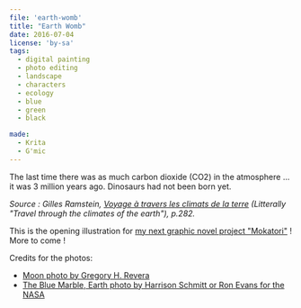 ```yaml
---
file: 'earth-womb'
title: "Earth Womb"
date: 2016-07-04
license: 'by-sa'
tags:
  - digital painting
  - photo editing
  - landscape
  - characters
  - ecology
  - blue
  - green
  - black

made:
  - Krita
  - G'mic
---
```


The last time there was as much carbon dioxide (CO2) in the atmosphere ... it was 3 million years ago. Dinosaurs had not been born yet.

*Source : Gilles Ramstein, [Voyage à travers les climats de la terre](http://www.odilejacob.fr/catalogue/sciences/sciences-de-la-terre/voyage-a-travers-les-climats-de-la-terre_9782738128539.php) (Litterally "Travel through the climates of the earth"), p.282.*

This is the opening illustration for [my next graphic novel project "Mokatori"](../comics/) !
More to come !

Credits for the photos:
- [Moon photo by Gregory H. Revera](https://commons.wikimedia.org/wiki/File:FullMoon2010.jpg)
- [The Blue Marble, Earth photo by Harrison Schmitt or Ron Evans for the NASA](https://commons.wikimedia.org/wiki/File:The_Earth_seen_from_Apollo_17.jpg)
